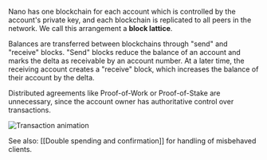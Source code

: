 Nano has one blockchain for each account which is controlled by the account's private key, and each blockchain is replicated to all peers in the network. We call this arrangement a **block lattice**.

Balances are transferred between blockchains through "send" and "receive" blocks.  "Send" blocks reduce the balance of an account and marks the delta as receivable by an account number.  At a later time, the receiving account creates a "receive" block, which increases the balance of their account by the delta.

Distributed agreements like Proof-of-Work or Proof-of-Stake are unnecessary, since the account owner has authoritative control over transactions.

![Transaction animation](https://raw.githubusercontent.com/clemahieu/raiblocks/master/images/transaction.gif)

See also: [[Double spending and confirmation]] for handling of misbehaved clients.